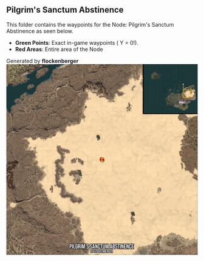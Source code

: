 ## Pilgrim's Sanctum Abstinence
This folder contains the waypoints for the Node: Pilgrim's Sanctum Abstinence as seen below.

- **Green Points**: Exact in-game waypoints ( Y = 0!).
- **Red Areas**: Entire area of the Node

Generated by **flockenberger**
![by_flockenberger](./Preview.webp)